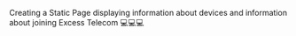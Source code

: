 Creating a Static Page displaying information about devices and information about joining Excess Telecom
💻💻💻
